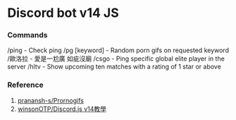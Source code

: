 # Discord bot v14 JS

### Commands
/ping - Check ping
/pg [keyword] - Random porn gifs on requested keyword
/歐洛拉 - 愛是一尬廣 如疵沒廟
/csgo - Ping specific global elite player in the server
/hltv - Show upcoming ten matches with a rating of 1 star or above

### Reference 
1) [pranansh-s/Prornogifs](https://github.com/pranansh-s/Pornogifs)
2) [winsonOTP/Discord.js v14教學](https://hackmd.io/@winsonOTP/discord-js-v14-ep0)
